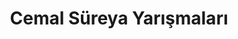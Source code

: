 ---
layout: all
headline: "Cemal Süreya Yarışmaları"
title: "Cemal Süreya Yarışmaları"
key: "cemal süreya"
description: "Cemal Süreya adına düzenlenen edebiyat yarışmalarıdır"
permalink: "cemal-sureya-yarismalari/"
---